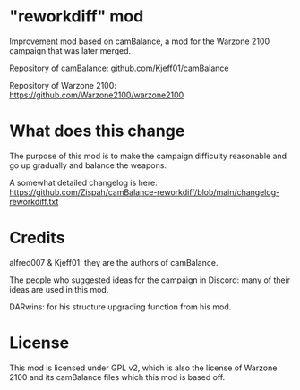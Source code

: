 # "reworkdiff" mod
Improvement mod based on camBalance, a mod for the Warzone 2100 campaign that was later merged.

Repository of camBalance: github.com/Kjeff01/camBalance

Repository of Warzone 2100: https://github.com/Warzone2100/warzone2100

# What does this change
The purpose of this mod is to make the campaign difficulty reasonable and go up gradually and balance the weapons.

A somewhat detailed changelog is here: https://github.com/Zispah/camBalance-reworkdiff/blob/main/changelog-reworkdiff.txt

# Credits
alfred007 & Kjeff01: they are the authors of camBalance.

The people who suggested ideas for the campaign in Discord: many of their ideas are used in this mod.

DARwins: for his structure upgrading function from his mod.

# License
This mod is licensed under GPL v2, which is also the license of Warzone 2100 and its camBalance files which this mod is based off.
